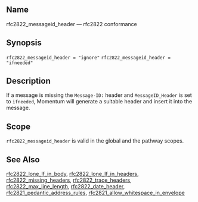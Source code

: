 <a name="conf.ref.rfc2822_messageid_header"></a>
## Name

rfc2822_messageid_header — rfc2822 conformance

## Synopsis

`rfc2822_messageid_header = "ignore"`
`rfc2822_messageid_header = "ifneeded"`

<a name="idp26268768"></a>
## Description

If a message is missing the `Message-ID:` header and `MessageID_Header` is set to `ifneeded`, Momentum will generate a suitable header and insert it into the message.

<a name="idp26271984"></a>
## Scope

`rfc2822_messageid_header` is valid in the global and the pathway scopes.

<a name="idp26274288"></a>
## See Also

[rfc2822_lone_lf_in_body](conf.ref.rfc2822_lone_lf_in_body.php "rfc2822_lone_lf_in_body"), [rfc2822_lone_lf_in_headers](conf.ref.rfc2822_lone_lf_in_headers.php "rfc2822_lone_lf_in_headers"), [rfc2822_missing_headers](conf.ref.rfc2822_missing_headers.php "rfc2822_missing_headers"), [rfc2822_trace_headers](conf.ref.rfc2822_trace_headers.php "rfc2822_trace_headers"), [rfc2822_max_line_length](conf.ref.rfc2822_max_line_length.php "rfc2822_max_line_length"), [rfc2822_date_header](conf.ref.rfc2822_date_header.php "rfc2822_date_header"), [rfc2821_pedantic_address_rules](conf.ref.rfc2821_pedantic_address_rules.php "rfc2821_pedantic_address_rules"), [rfc2821_allow_whitespace_in_envelope](conf.ref.rfc2821_allow_whitespace_in_envelope.php "rfc2821_allow_whitespace_in_envelope")
